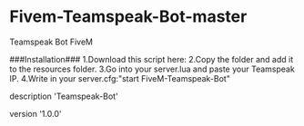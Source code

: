 # Fivem-Teamspeak-Bot-master
Teamspeak Bot FiveM

###Installation###
1.Download this script here:
2.Copy the folder and add it to the resources folder.
3.Go into your server.lua and paste your Teamspeak IP.
4.Write in your server.cfg:"start FiveM-Teamspeak-Bot"

description 'Teamspeak-Bot'

version '1.0.0'
